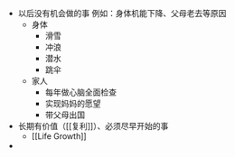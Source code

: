 - 以后没有机会做的事
  例如：身体机能下降、父母老去等原因
	- 身体
		- 滑雪
		- 冲浪
		- 潜水
		- 跳伞
	- 家人
		- 每年做心脑全面检查
		- 实现妈妈的愿望
		- 带父母出国
- 长期有价值（[[复利]]）、必须尽早开始的事
	- [[Life Growth]]
-